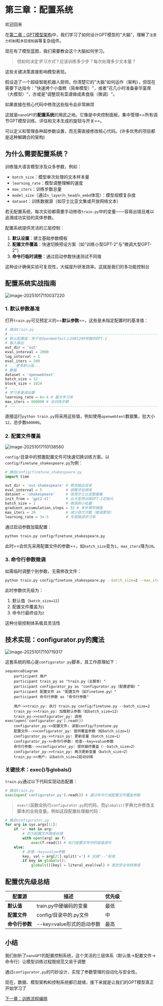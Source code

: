 # 第三章：配置系统

欢迎回来

在[第二章：GPT模型架构](02_gpt_model_architecture_.md)中，我们学习了如何设计GPT模型的"大脑"，理解了`注意力机制`和`多层感知器`等复杂组件。

现在有了模型蓝图，我们需要教会这个大脑如何学习。

> 但如何决定*学习方式*？应该训练多少步？每次处理多少文本量？

这些关键决策直接影响模型表现。

假设造了一个超级智能机器人厨师。你清楚它的"大脑"如何运作（架构），但现在需要下达指令："快速烤个小蛋糕（简单模型）"，或者"花几小时准备豪华宴席（大模型）"，亦或是"调整现有菜谱做成素食版（微调）"。

如果直接在核心代码中修改这些指令会非常麻烦

这就是`nanoGPT`的**配置系统**的用武之地。它像是中央控制面板，集中管理==所有调节GPT模型训练、评估和文本生成的旋钮与开关==。

可以定义和管理各种超参数设置，而无需直接修改核心代码。(许多优秀的项目都是这种解耦合的架构)

## 为什么需要配置系统？

训练强大语言模型涉及众多参数，例如：
* `batch_size`：模型单次处理的文本样本量
* `learning_rate`：模型调整理解的速度
* `max_iters`：训练步数总量
* `model_size`（通过`n_layer`/`n_head`/`n_embd`体现）：模型规模复杂度
* `dataset`：训练数据源（如莎士比亚文集或开放网络文本）

若无配置系统，每次实验都需要手动修改`train.py`中的变量——容易出错且难以追溯成功实验的具体参数。

配置系统提供灵活的三层控制：
1. **默认设置**：建立基础参数模板
2. **配置文件覆盖**：快速切换预设方案（如"训练小型GPT-2"与"微调大型GPT-2"）
3. **命令行临时调整**：通过启动参数快速测试不同值

这种设计确保实验可复现性，大幅提升研发效率。这就是我们的多功能控制台

## 配置系统实战指南

![image-20251017110037220](image-20251017110037220.png)

### 1. 默认参数基准

打开`train.py`可见预定义的==**默认参数**==，这些是未指定配置时的基准值：

```python
# 摘自train.py
# -----------------------------------------------------------------------------
# 默认配置值：用于在OpenWebText上训练124M参数的GPT-2
# 输入输出
out_dir = 'out'
eval_interval = 2000
log_interval = 1
eval_iters = 200
# ...更多默认值...
# 数据
dataset = 'openwebtext'
batch_size = 12
block_size = 1024
# ...
# 学习率衰减设置
learning_rate = 6e-4 # 最大学习率
max_iters = 600000 # 总训练步数
# -----------------------------------------------------------------------------
```
直接运行`python train.py`将采用这些值，例如使用`openwebtext`数据集，批大小`12`，总步数`600000`。

### 2. 配置文件覆盖

![image-20251017110138560](image-20251017110138560.png)

`config/`目录中的预置配置文件可快速切换训练方案。以`config/finetune_shakespeare.py`为例：

```python
# 摘自config/finetune_shakespeare.py
import time

out_dir = 'out-shakespeare' # 修改输出目录
eval_interval = 5           # 调整评估频率
dataset = 'shakespeare'     # 改用莎士比亚数据集
init_from = 'gpt2-xl'       # 从大型预训练GPT-2初始化
batch_size = 1              # 微调用小批量
gradient_accumulation_steps = 32 # 多步累积梯度
max_iters = 20              # 减少迭代次数（微调更快）
learning_rate = 3e-5        # 专用微调学习率
```

通过启动参数加载配置：
```bash
python train.py config/finetune_shakespeare.py
```
此时==会优先采用配置文件的参数==，如`batch_size`变为`1`，`max_iters`降为`20`。

### 3. 命令行参数微调

如需临时调整个别参数，无需修改文件：

```bash
python train.py config/finetune_shakespeare.py --batch_size=2 --max_iters=10
```
此时参数优先级为：
1. 默认值（`batch_size=12`）
2. 配置文件覆盖为`1`
3. 命令行最终设为`2`

这种分层控制体系极具灵活性

## 技术实现：configurator.py的魔法

![image-20251017110719317](image-20251017110719317.png)

这套系统的核心是`configurator.py`脚本，其工作原理如下：

```mermaid
sequenceDiagram
    participant 用户
    participant train_py as "train.py（主脚本）"
    participant configurator_py as "configurator.py（配置逻辑）"
    participant 配置文件 as "配置文件（如finetune.py）"
    participant 命令行参数 as "命令行参数"

    用户->>train_py: 执行 train.py config/finetune.py --batch_size=2
    train_py->>train_py: 加载默认参数（如batch_size=12）
    train_py->>configurator_py: 调用exec(open('configurator.py').read())
    configurator_py->>配置文件: 读取config/finetune.py
    配置文件-->>configurator_py: 提供覆盖参数（如batch_size=1）
    configurator_py->>train_py: 更新变量（batch_size→1）
    configurator_py->>命令行参数: 检查--key=value参数
    命令行参数-->>configurator_py: 提供最终覆盖（--batch_size=2）
    configurator_py->>train_py: 再次更新变量（batch_size→2）
    train_py->>用户: 以batch_size=2启动训练
```

### 关键技术：exec()与globals()

`train.py`通过以下代码实现动态配置：

```python
# 摘自train.py
exec(open('configurator.py').read()) # 通过命令行或配置文件覆盖参数
```

> `exec()`函数会执行`configurator.py`的代码，而`globals()`字典允许修改主脚本的全局变量。例如这段配置处理器代码：

```python
# 摘自configurator.py
for arg in sys.argv[1:]:
    if '=' not in arg:
        # 作为配置文件路径处理
        with open(arg) as f:
            exec(f.read()) # 执行配置文件中的赋值语句
    else:
        # 处理--key=value参数
        key, val = arg[2:].split('=') # 去掉"--"前缀
        if key in globals():
            globals()[key] = literal_eval(val) # 类型安全地转换值
```

## 配置优先级总结

| 配置源         | 描述                      | 优先级 |
| -------------- | ------------------------- | ------ |
| **默认值**     | train.py中硬编码的变量    | 最低   |
| **配置文件**   | config/目录中的.py文件    | 中     |
| **命令行参数** | --key=value形式的启动参数 | 最高   |

## 小结

我们剖析了`nanoGPT`的配置控制系统，这个灵活的三层体系（默认值→配置文件→命令行）让模型训练过程既规范又易于调整

通过`configurator.py`的巧妙设计，实现了参数管理的自动化与安全性。

现在，数据、模型架构和控制系统都已就绪，接下来就是让我们的GPT模型真正开始学习了

[下一章：训练流程编排](04_training_loop_orchestration_.md)

